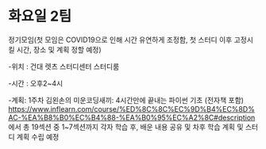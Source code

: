 # 화요일 2팀
정기모임(첫 모임은 COVID19으로 인해 시간 유연하게 조정함, 첫 스터디 이후 고정시킬 시간, 장소 및 계획 정할 예정)

-위치 : 건대 렛츠 스터디센터 스터디룸

-시간 : 오후2~4시

-계획:
1주차
김왼손의 미운코딩새끼: 4시간만에 끝내는 파이썬 기초 (전자책 포함)
https://www.inflearn.com/course/%ED%8C%8C%EC%9D%B4%EC%8D%AC-%EA%B8%B0%EC%B4%88-%EA%B0%95%EC%A2%8C#description
에서 총 19섹션 중 1~7섹션까지 각자 학습 후, 배운 내용 공유 및 차후 학습 계획 및 스터디 계획 수립 예정
